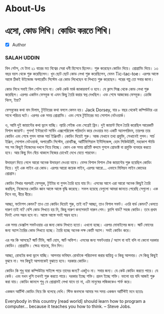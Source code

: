 # About-Us

# এসো, কোড লিখি। কোডিং করতে শিখি।
- [x] Author
### SALAH UDDIN

বিল গেটস, যে টানা ২১ বারের মত বিশ্বের সেরা ধনী হিসেবে ছিলেন। শুরু করেছেন কোডিং দিয়ে। প্রোগ্রামিং দিয়ে। ১৩ বছর বয়স থেকে শুরু করেছিলেন। খুব ছোট ছোট কোড লেখা শুরু করেছিলেন, যেমন Tic-tac-toe। এরপর আস্তে আস্তে ঠিকই উইন্ডোজ অপারেটিং সিস্টেম এর কোড লিখেছেন বা লিখতে শুরু করেছেন। পরের গল্প তো সবার জানা।

কোড লিখে সবাই বিল গেটস হবে না। কেউ কেউ মার্ক জাকারবার্গ ও হবে। যে ক্লাস সিক্স থেকে কোড লেখা শুরু করেছিল। এরপর একদিন ফেসবুক বা এমন কিছু তৈরি করার স্বপ্ন দেখছিল। এবং শেষে আজকের ফেসবুক। ক্রেজি থিংস, ইয়া?

ফেসবুকের কথা বাদ দিলাম, টুইটারের কথা বললে কেমন হয়। Jack Dorsey, যার ৮ বছর থেকেই কম্পিউটার এর সাথে পরিচয় ঘটে। এরপর এক সময় প্রোগ্রামিং। এবং শেষে টুইটারের মত সোশাল নেটওয়ার্ক।

ও, আমি দুই জায়ান্টের কথা ভুলে যাচ্ছি। ল্যারি পেইজ এবং সেগ্রেই ব্রিন। দুই জায়ান্ট মিলে তৈরি করেছিল আরেকটি বিশাল জায়ান্ট। গুগল! ইন্টারনেট সার্ফিং এক্সপেরিয়েন্স পরিবর্তন করে দেওয়ার মত একটি অ্যালগরিদম, তারপর তার কোডিং এবং শেষে গুগল নামক সার্চ ইঞ্জিনটি। কোডিং দিয়েই শুরু। আজ যেখানে তথ্য প্রযুক্তি, সেখানেই গুগল। সার্চ ইঞ্জিন, সোশাল নেটওয়ার্ক, অপারেটিং সিস্টেম, রোবটিক্স, আর্টিফিশিয়াল ইন্টিলিজেন্স, হোম সিকিউরিটি, মহাকাশ স্টাডি সহ সব কিছুই নিজেদের দখলে নিয়ে নিচ্ছে। কোন এক সময় প্রতিটি কদমে গুগলে প্রোডাক্ট বা প্রযুক্তি ব্যবহার করতে হবে। আর কিছু দিন বেঁচে থাকলে নিজের চোখেই দেখে যেতে পারবেন।

উদাহরণ দিতে গেলে আরো অনেক উদাহরণ দেওয়া যাবে। যেসব বিশাল বিশাল টেক জায়ান্টের শুরু হয়েছিল কোডিং দিয়ে। দুই এক লাইন এর কোড। এরপর আরো কয়েক লাইন, এরপর আরো… এভাবে মিলিয়ন লাইন কোডের প্রোগ্রাম।

কোডিং শিখার পরপরই ফেসবুক, টুইটার বা গুগল তৈরি হয়ে যায় নি। এসবের আগে এরা আরো অনেক কিছুই তৈরি করছিল, নিজেদের কোডিং জ্ঞান আস্তে আস্তে বৃদ্ধি করেছে। সফল হয়েছে যেগুলো আমরা জানতে পেরেছি সেগুলো। এক দিনে নয়, ধীরে ধীরে।

আচ্ছা, ফটোশপ কেমন? তাও তো কোডিং দিয়েই শুরু, তাই না? আচ্ছা, তাও বিশাল সফট। এংরি বার্ড কেমন? খেলতে দারুণ তাই না? বেশি কোড লিখতে হয় নি, কিন্তু দারুণ কনসেফটে দারুন গেম। ফ্লাপি বার্ড? সহজ কোডিং। তবে প্রথম দিনই এসব সম্ভব হবে না। আস্তে আস্তে সবই সম্ভব হবে।

এক সময় ডেক্সটপ সফটওয়ার এর জন্য কোড লিখতে হতো। এখনো হচ্ছে। এরপর মোবাইলের জন্য। স্মার্ট ফোনের জন্য অ্যাপ তৈরির কোড লিখতে হচ্ছে। তৈরি হচ্ছে অনেক লক্ষ কোটি অ্যাপ। সবই কোডিং করে।

এর পর কি আসছে? স্মার্ট টিভি, স্মার্ট হোম, স্মার্ট অফিশ। এসবের জন্য সফটওয়ার / অ্যাপ বা যাই বলি না কেনো দরকার কোডিং। প্রোগ্রামিং। ক্ষেত্র বাড়ছে, দিন দিন।

আচ্ছা, রোবটের কথা ভুলে যাচ্ছি। আপনার ভবিষ্যৎ রোবটকে পরিচালনা করার দ্বায়িত্ত্ব ও কিন্তু আপনার। সে কিন্তু কিছুই বুঝবে না। সব কিছুই আপনাকেই বুঝাতে হবে। দরকার কোডিং।

কোডিং কি শুধু যারা কম্পিউটার সাইন্সে পড়ে তাদের জন্য? একটুও না। সবার জন্য। যে কেউ কোডিং করতে পারে। যে কেউ। এবং যখন খুশি তখনই শুরু করতে পারে। দরকার ইচ্ছে শক্তি। প্রবল ইচ্ছে শক্তি। ভালো হয় যদি আজই শুরু করা যায়। কোডিং জানলে শুধু যে প্রোগ্রামই লেখা যাবে তা না, এটা মানুষের লজিককেও শার্ফ করে।

একজন আর্টিস্ট কোডিং নিয়ে কি বলেছে দেখি। স্টিভ জবসকে আমার সব সময় একজন আর্টিস্টই মনে হতোঃ


Everybody in this country [read world] should learn how to program a computer… because it teaches you how to think. – Steve Jobs.

